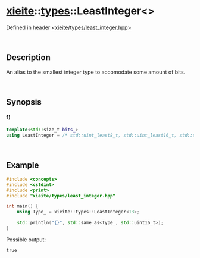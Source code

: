# [xieite](../../xieite.md)\:\:[types](../../types.md)\:\:LeastInteger\<\>
Defined in header [<xieite/types/least_integer.hpp>](../../../include/xieite/types/least_integer.hpp)

&nbsp;

## Description
An alias to the smallest integer type to accomodate some amount of bits.

&nbsp;

## Synopsis
#### 1)
```cpp
template<std::size_t bits_>
using LeastInteger = /* std::uint_least8_t, std::uint_least16_t, std::uint_least32_t, or std::uint_least64_t */;
```

&nbsp;

## Example
```cpp
#include <concepts>
#include <cstdint>
#include <print>
#include "xieite/types/least_integer.hpp"

int main() {
    using Type_ = xieite::types::LeastInteger<13>;

    std::println("{}", std::same_as<Type_, std::uint16_t>);
}
```
Possible output:
```
true
```
